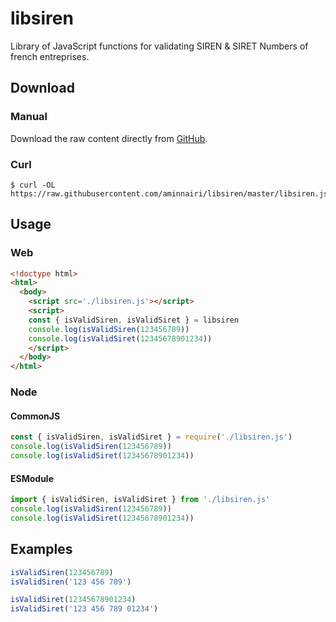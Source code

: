 # libsiren

Library of JavaScript functions for validating SIREN & SIRET Numbers of french entreprises.

## Download

### Manual

Download the raw content directly from [GitHub](https://raw.githubusercontent.com/aminnairi/libsiren/master/libsiren.js).

### Curl

```shell
$ curl -OL https://raw.githubusercontent.com/aminnairi/libsiren/master/libsiren.js
```

## Usage

### Web

```html
<!doctype html>
<html>
  <body>
    <script src='./libsiren.js'></script>
    <script>
    const { isValidSiren, isValidSiret } = libsiren
    console.log(isValidSiren(123456789))
    console.log(isValidSiret(12345678901234))
    </script>
  </body>
</html>
```

### Node

#### CommonJS

```javascript
const { isValidSiren, isValidSiret } = require('./libsiren.js')
console.log(isValidSiren(123456789))
console.log(isValidSiret(12345678901234))
```

#### ESModule

```javascript
import { isValidSiren, isValidSiret } from './libsiren.js'
console.log(isValidSiren(123456789))
console.log(isValidSiret(12345678901234))
```

## Examples

```javascript
isValidSiren(123456789)
isValidSiren('123 456 789')

isValidSiret(12345678901234)
isValidSiret('123 456 789 01234')
```